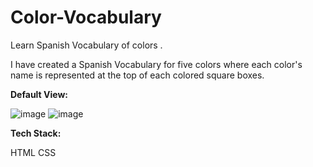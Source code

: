 # Color-Vocabulary
Learn Spanish Vocabulary of colors .

I have created a Spanish Vocabulary for five colors where each color's name is represented at the top of each colored square boxes.

**Default View:**

![image](https://github.com/Vikashiniravi97/Color-Vocabulary/assets/128639619/9da16c70-d82a-4d1c-babf-013f321b9790)
![image](https://github.com/Vikashiniravi97/Color-Vocabulary/assets/128639619/c54bd170-125f-49ff-aabc-b9b4ec3b27e5)

**Tech Stack:**

HTML CSS
